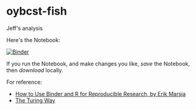 # oybcst-fish

Jeff's analysis

Here's the Notebook:

[![Binder](https://mybinder.org/badge_logo.svg)](https://mybinder.org/v2/gh/lisalenorelowe/oybcst-fish/HEAD?labpath=index.ipynb)

If you run the Notebook, and make changes you like, *save* the Notebook, then *download* locally.


For reference: 
- [How to Use Binder and R for Reproducible Research, by Erik Marsja](https://www.marsja.se/how-to-use-binder-r-statistical-environment-for-reproducible-research)
- [The Turing Way](https://the-turing-way.netlify.app/communication/binder/zero-to-binder.html)
